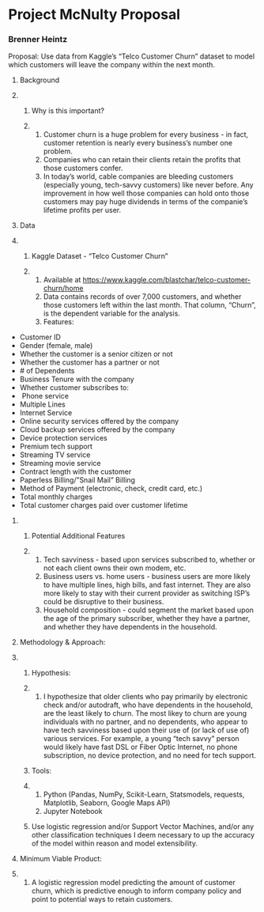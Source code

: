 # Project McNulty Proposal

### Brenner Heintz

Proposal: Use data from Kaggle’s “Telco Customer Churn” dataset to model which customers will leave the company within the next month.

1. Background

2. 1. Why is this important?

   2. 1. Customer churn is a huge problem for every business - in fact, customer retention is nearly every business’s number one problem.
      2. Companies who can retain their clients retain the profits that those customers confer.
      3. In today’s world, cable companies are bleeding customers (especially young, tech-savvy customers) like never before. Any improvement in how well those companies can hold onto those customers may pay huge dividends in terms of the companie’s lifetime profits per user.

3. Data

4. 1. Kaggle Dataset - “Telco Customer Churn”

   2. 1. Available at <https://www.kaggle.com/blastchar/telco-customer-churn/home>
      2. Data contains records of over 7,000 customers, and whether those customers left within the last month. That column, “Churn”, is the dependent variable for the analysis.
      3. Features:

- Customer ID
- Gender (female, male)
- Whether the customer is a senior citizen or not
- Whether the customer has a partner or not
- \# of Dependents
- Business Tenure with the company
- Whether customer subscribes to:
- ​	Phone service
- Multiple Lines
- Internet Service
- Online security services offered by the company
- Cloud backup services offered by the company
- Device protection services
- Premium tech support
- Streaming TV service
- Streaming movie service
- Contract length with the customer
- Paperless Billing/”Snail Mail” Billing
- Method of Payment (electronic, check, credit card, etc.)
- Total monthly charges
- Total customer charges paid over customer lifetime

1. 1. Potential Additional Features

   2. 1. Tech savviness - based upon services subscribed to, whether or not each client owns their own modem, etc.
      2. Business users vs. home users - business users are more likely to have multiple lines, high bills, and fast internet. They are also more likely to stay with their current provider as switching ISP’s could be disruptive to their business.
      3. Household composition - could segment the market based upon the age of the primary subscriber, whether they have a partner, and whether they have dependents in the household.

2. Methodology & Approach:

3. 1. Hypothesis:

   2. 1. I hypothesize that older clients who pay primarily by electronic check and/or autodraft, who have dependents in the household, are the least likely to churn. The most likey to churn are young individuals with no partner, and no dependents, who appear to have tech savviness based upon their use of (or lack of use of) various services. For example, a young “tech savvy” person would likely have fast DSL or Fiber Optic Internet, no phone subscription, no device protection, and no need for tech support.

   3. Tools:

   4. 1. Python (Pandas, NumPy, Scikit-Learn, Statsmodels, requests, Matplotlib, Seaborn, Google Maps API)
      2. Jupyter Notebook

   5. Use logistic regression and/or Support Vector Machines, and/or any other classification techniques I deem necessary to up the accuracy of the model within reason and model extensibility.

4. Minimum Viable Product:

5. 1. A logistic regression model predicting the amount of customer churn, which is predictive enough to inform company policy and point to potential ways to retain customers.